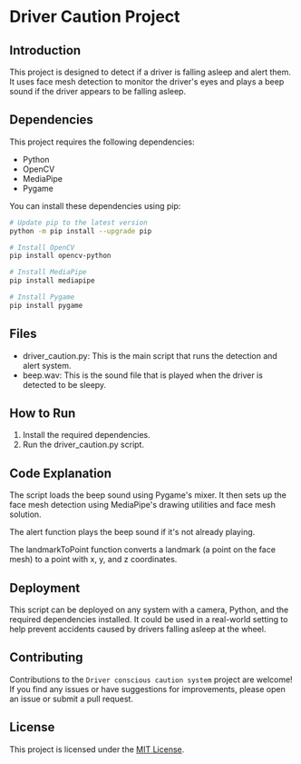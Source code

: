 # Driver Caution Project

## Introduction

This project is designed to detect if a driver is falling asleep and alert them. It uses face mesh detection to monitor the driver's eyes and plays a beep sound if the driver appears to be falling asleep.

## Dependencies

This project requires the following dependencies:

- Python
- OpenCV
- MediaPipe
- Pygame

You can install these dependencies using pip:

```bash
# Update pip to the latest version
python -m pip install --upgrade pip

# Install OpenCV
pip install opencv-python

# Install MediaPipe
pip install mediapipe

# Install Pygame
pip install pygame
```

## Files

- driver_caution.py: This is the main script that runs the detection and alert system.
- beep.wav: This is the sound file that is played when the driver is detected to be sleepy.

## How to Run

1. Install the required dependencies.
2. Run the driver_caution.py script.

## Code Explanation

The script loads the beep sound using Pygame's mixer. It then sets up the face mesh detection using MediaPipe's drawing utilities and face mesh solution.

The alert function plays the beep sound if it's not already playing.

The landmarkToPoint function converts a landmark (a point on the face mesh) to a point with x, y, and z coordinates.

## Deployment

This script can be deployed on any system with a camera, Python, and the required dependencies installed. It could be used in a real-world setting to help prevent accidents caused by drivers falling asleep at the wheel.

## Contributing
Contributions to the `Driver conscious caution system` project are welcome! If you find any issues or have suggestions for improvements, please open an issue or submit a pull request.

## License
This project is licensed under the [MIT License](LICENSE).

